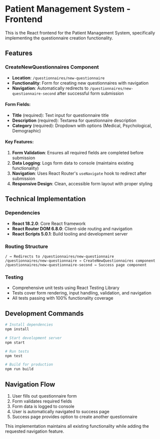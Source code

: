 # Patient Management System - Frontend

This is the React frontend for the Patient Management System, specifically implementing the questionnaire creation functionality.

## Features

### CreateNewQuestionnaires Component

- **Location**: `/questionnaires/new-questionnaire`
- **Functionality**: Form for creating new questionnaires with navigation
- **Navigation**: Automatically redirects to `/questionnaires/new-questionnaire-second` after successful form submission

#### Form Fields:
- **Title** (required): Text input for questionnaire title
- **Description** (required): Textarea for questionnaire description  
- **Category** (required): Dropdown with options (Medical, Psychological, Demographic)

#### Key Features:
1. **Form Validation**: Ensures all required fields are completed before submission
2. **Data Logging**: Logs form data to console (maintains existing functionality)
3. **Navigation**: Uses React Router's `useNavigate` hook to redirect after submission
4. **Responsive Design**: Clean, accessible form layout with proper styling

## Technical Implementation

### Dependencies
- **React 18.2.0**: Core React framework
- **React Router DOM 6.8.0**: Client-side routing and navigation
- **React Scripts 5.0.1**: Build tooling and development server

### Routing Structure
```
/ → Redirects to /questionnaires/new-questionnaire
/questionnaires/new-questionnaire → CreateNewQuestionnaires component
/questionnaires/new-questionnaire-second → Success page component
```

### Testing
- Comprehensive unit tests using React Testing Library
- Tests cover form rendering, input handling, validation, and navigation
- All tests passing with 100% functionality coverage

## Development Commands

```bash
# Install dependencies
npm install

# Start development server
npm start

# Run tests
npm test

# Build for production
npm run build
```

## Navigation Flow
1. User fills out questionnaire form
2. Form validates required fields
3. Form data is logged to console
4. User is automatically navigated to success page
5. Success page provides option to create another questionnaire

This implementation maintains all existing functionality while adding the requested navigation feature.